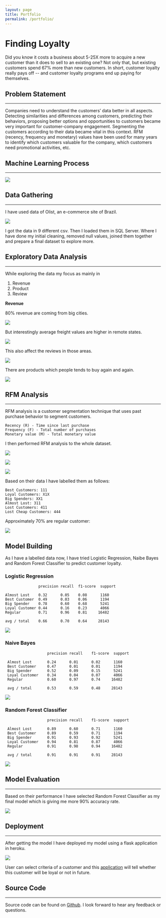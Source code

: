 ```yaml
---
layout: page
title: Portfolio
permalink: /portfolio/
---
```


# Finding Loyalty

Did you know it costs a business about 5-25X more to acquire a new customer than it does to sell to an existing one? Not only that, but existing customers spend 67% more than new customers. In short, customer loyalty really pays off -- and customer loyalty programs end up paying for themselves.

## Problem Statement
---
Companies need to understand the customers’ data better in all aspects. Detecting similarities and differences among customers,
predicting their behaviors, proposing better options and opportunities to customers became very important for customer-company engagement. Segmenting the customers according to their data became vital in this context. RFM (recency, frequency and monetary) values have been used for many years to identify which customers valuable for the company, which customers need promotional activities, etc.

## Machine Learning Process
---

![](method.png)

##  Data Gathering
---
I have used data of Olist, an e-commerce site of Brazil.

![](orm.png)

I got the data in 9 different csv. Then I loaded them in SQL Server. Where I have done my initial cleaning, removed null values, joined them together and prepare a final dataset to explore more.

##  Exploratory Data Analysis
---

While exploring the data my focus as mainly in

1. Revenue
2. Product
3. Review

**Revenue**

80% revenue are coming from big cities.

![](revenueperstate.png)

But interestingly average freight values are higher in remote states.

![](avgfrgtperstate.png)

This also affect the reviews in those areas.

![](reviewscore.png)

There are products which people tends to buy again and again.

![](product.png)

## RFM Analysis
---
RFM analysis is a customer segmentation technique that uses past purchase behavior to segment customers.

    Recency (R) - Time since last purchase
    Frequency (F) - Total number of purchases
    Monetary value (M) - Total monetary value

I then performed RFM analysis to the whole dataset.

![](recent.png)

![](frequent.png)

![](monetary.png)

Based on their data I have labelled them as follows:    

    Best Customers: 111
    Loyal Customers: X1X
    Big Spenders: XX1
    Almost Lost: 311
    Lost Customers: 411
    Lost Cheap Customers: 444

Approximately 70% are regular customer:

![](segment.png)

## Model Building

As I have a labelled data now, I have tried Logistic Regression, Naibe Bayes and Random Forest Classifier to predict customer loyalty.

### Logistic Regression

                   precision recall  f1-score  support

    Almost Lost    0.32      0.05    0.08      1160
    Best Customer  0.49      0.03    0.06      1194
    Big Spender    0.78      0.60    0.68      5241
    Loyal Customer 0.44      0.16    0.23      4066
    Regular        0.71      0.96    0.81     16482

    avg / total    0.66      0.70    0.64     28143

![](logisticregression.png)

### Naive Bayes

                       precision recall    f1-score  support

     Almost Lost       0.24      0.01      0.02      1160
     Best Customer     0.47      0.01      0.01      1194
     Big Spender       0.52      0.09      0.15      5241
     Loyal Customer    0.34      0.04      0.07      4066
     Regular           0.60      0.97      0.74     16482

     avg / total       0.53      0.59      0.48     28143

![](naivebayes.png)

### Random Forest Classifier

                       precision recall    f1-score  support

     Almost Lost       0.89      0.60      0.71      1160
     Best Customer     0.89      0.59      0.71      1194
     Big Spender       0.91      0.93      0.92      5241
     Loyal Customer    0.94      0.81      0.87      4066
     Regular           0.91      0.98      0.94     16482

     avg / total       0.91      0.91      0.91     28143

![](randomforest.png)

## Model Evaluation
---

Based on their performance I have selected Random Forest Classifier as my final model which is giving me more 90% accuracy rate.

![](modelcomparison.png)

## Deployment
---
After getting the model I have deployed my model using a flask application in heroku.

![](deploy.png)

User can select criteria of a customer and this [application](https://find-customer-loyalty.herokuapp.com/#) will tell whether this customer will be loyal or not in future.

## Source Code
---
Source code can be found on [Github](https://github.com/ikfaisal/find-loyal-customer.git). I look forward to hear any feedback or questions.

